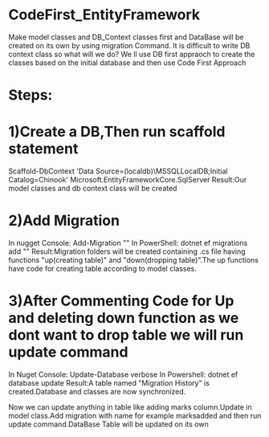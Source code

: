 # CodeFirst_EntityFramework
Make model classes and DB_Context classes first and DataBase will be created on its own by using migration Command.
It is difficult to write DB context class so what will we do?
We ll use DB first appraoch to create the classes based on the initial database and then use Code First Approach

# Steps:

# 1)Create a DB,Then run scaffold statement
Scaffold-DbContext 'Data Source=(localdb)\MSSQLLocalDB;Initial Catalog=Chinook' Microsoft.EntityFrameworkCore.SqlServer
Result:Our model classes and db context class will be created

# 2)Add Migration
In nugget Console: Add-Migration "<name>"
In PowerShell: dotnet ef migrations add "<name>"
Result:Migration folders will be created containing .cs file having functions "up(creating table)" and "down(dropping table)".The up functions have code for creating
table according to model classes.

# 3)After Commenting Code for Up and deleting down function as we dont want to drop table we will run update command
In Nuget Console: Update-Database verbose
In Powershell: dotnet ef database update
Result:A table named "Migration History" is created.Database and classes are now synchronized.

Now we can update anything in table like adding marks column.Update in model class.Add migration with name for example marksadded and then run update command.DataBase 
Table will be updated on its own
